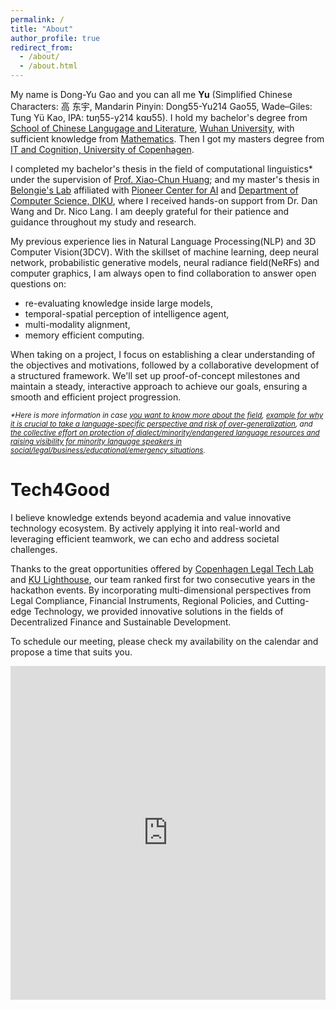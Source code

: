 ```yaml
---
permalink: /
title: "About"
author_profile: true
redirect_from: 
  - /about/
  - /about.html
---
```


My name is Dong-Yu Gao and you can all me **Yu** (Simplified Chinese Characters: 高 东宇, Mandarin Pinyin: Dong55-Yu214 Gao55, Wade–Giles: Tung Yü Kao, IPA: tʊŋ55-y214 kɑʊ55). I hold my bachelor's degree from [School of Chinese Langugage and Literature](https://chinese.whu.edu.cn/), [Wuhan University](https://en.whu.edu.cn/), with sufficient knowledge from [Mathematics](https://maths.whu.edu.cn/Englishversion/). Then I got my masters degree from [IT and Cognition,  University of Copenhagen](https://studies.ku.dk/masters/it-and-cognition/).

I completed my bachelor's thesis in the field of computational linguistics* under the supervision of [Prof. Xiao-Chun Huang](https://ling.whu.edu.cn/view/23595.html); and my master's thesis in [Belongie's Lab](https://www.belongielab.org/) affiliated with [Pioneer Center for AI](https://www.aicentre.dk/) and [Department of Computer Science, DIKU](https://di.ku.dk/english/), where I received hands-on support from Dr. Dan Wang and Dr. Nico Lang. I am deeply grateful for their patience and guidance throughout my study and research. 

My previous experience lies in Natural Language Processing(NLP) and 3D Computer Vision(3DCV). With the skillset of machine learning, deep neural network, probabilistic generative models, neural radiance field(NeRFs) and computer graphics, I am always open to find collaboration to answer open questions on:

+ re-evaluating knowledge inside large models, 
+ temporal-spatial perception of intelligence agent,
+ multi-modality alignment, 
+ memory efficient computing.  

When taking on a project, I focus on establishing a clear understanding of the objectives and motivations, followed by a collaborative development of a structured framework. We'll set up proof-of-concept milestones and maintain a steady, interactive approach to achieve our goals, ensuring a smooth and efficient project progression.

<small><em>*Here is more information in case [you want to know more about the field](https://aclweb.org/aclwiki/Frequently_asked_questions_about_Computational_Linguistics), [example for why it is crucial to take a language-specific perspective and risk of over-generalization](https://arxiv.org/pdf/1901.06079), and [the collective effort on  protection of dialect/minority/endangered language resources and raising visibility for minority language speakers in social/legal/business/educational/emergency situations](https://www.eldp.net/).</em></small>

Tech4Good
======
I believe knowledge extends beyond academia and value innovative technology ecosystem. By actively applying it into real-world and leveraging efficient teamwork, we can echo and address societal challenges.

Thanks to the great opportunities offered by [Copenhagen Legal Tech Lab](https://jura.ku.dk/legaltechlab/) and [KU Lighthouse](https://lighthouse.ku.dk/), our team ranked first for two consecutive years in the hackathon events. By incorporating multi-dimensional perspectives from Legal Compliance, Financial Instruments, Regional Policies, and Cutting-edge Technology, we provided innovative solutions in the fields of Decentralized Finance and Sustainable Development. 

<!-- With a passion for Open-source transplatform knowledge production and a commitment to Epistemic Pluralism and Global South Epistemology, I am keen to support junior students, particularly those from underprivileged backgrounds. I am actively seeking opportunities to bridge information and skill gaps and to address cultural and language barriers. My journey is one of continuous learning and collaboration, and I look forward to contributing to a more inclusive educational landscape. -->

To schedule our meeting, please check my availability on the calendar and propose a time that suits you.

<div style="position: relative; padding-bottom: 100%; padding-top: 30px; height: 0; overflow: hidden;">
  <iframe src="https://calendar.google.com/calendar/embed?src=31dcd3c50725904f983d9359e9b4a489b1c5fc46c053a8f28aee56b52a6663e2%40group.calendar.google.com&ctz=Asia%2FShanghai" style="position: absolute; top: 0; left: 0; width: 100%; height: 100%; border:0" frameborder="0" scrolling="no"></iframe>
</div>


<!-- This is the front page of a website that is powered by the [Academic Pages template](https://github.com/academicpages/academicpages.github.io) and hosted on GitHub pages. [GitHub pages](https://pages.github.com) is a free service in which websites are built and hosted from code and data stored in a GitHub repository, automatically updating when a new commit is made to the respository. This template was forked from the [Minimal Mistakes Jekyll Theme](https://mmistakes.github.io/minimal-mistakes/) created by Michael Rose, and then extended to support the kinds of content that academics have: publications, talks, teaching, a portfolio, blog posts, and a dynamically-generated CV. You can fork [this repository](https://github.com/academicpages/academicpages.github.io) right now, modify the configuration and markdown files, add your own PDFs and other content, and have your own site for free, with no ads! An older version of this template powers my own personal website at [stuartgeiger.com](http://stuartgeiger.com), which uses [this Github repository](https://github.com/staeiou/staeiou.github.io). -->


<!-- Like many other Jekyll-based GitHub Pages templates, Academic Pages makes you separate the website's content from its form. The content & metadata of your website are in structured markdown files, while various other files constitute the theme, specifying how to transform that content & metadata into HTML pages. You keep these various markdown (.md), YAML (.yml), HTML, and CSS files in a public GitHub repository. Each time you commit and push an update to the repository, the [GitHub pages](https://pages.github.com/) service creates static HTML pages based on these files, which are hosted on GitHub's servers free of charge. -->

<!-- Many of the features of dynamic content management systems (like Wordpress) can be achieved in this fashion, using a fraction of the computational resources and with far less vulnerability to hacking and DDoSing. You can also modify the theme to your heart's content without touching the content of your site. If you get to a point where you've broken something in Jekyll/HTML/CSS beyond repair, your markdown files describing your talks, publications, etc. are safe. You can rollback the changes or even delete the repository and start over -- just be sure to save the markdown files! Finally, you can also write scripts that process the structured data on the site, such as [this one](https://github.com/academicpages/academicpages.github.io/blob/master/talkmap.ipynb) that analyzes metadata in pages about talks to display [a map of every location you've given a talk](https://academicpages.github.io/talkmap.html). -->

<!-- Getting started
======
1. Register a GitHub account if you don't have one and confirm your e-mail (required!)
1. Fork [this repository](https://github.com/academicpages/academicpages.github.io) by clicking the "fork" button in the top right. 
1. Go to the repository's settings (rightmost item in the tabs that start with "Code", should be below "Unwatch"). Rename the repository "[your GitHub username].github.io", which will also be your website's URL.
1. Set site-wide configuration and create content & metadata (see below -- also see [this set of diffs](http://archive.is/3TPas) showing what files were changed to set up [an example site](https://getorg-testacct.github.io) for a user with the username "getorg-testacct")
1. Upload any files (like PDFs, .zip files, etc.) to the files/ directory. They will appear at https://[your GitHub username].github.io/files/example.pdf.  
1. Check status by going to the repository settings, in the "GitHub pages" section

Site-wide configuration
------
The main configuration file for the site is in the base directory in [_config.yml](https://github.com/academicpages/academicpages.github.io/blob/master/_config.yml), which defines the content in the sidebars and other site-wide features. You will need to replace the default variables with ones about yourself and your site's github repository. The configuration file for the top menu is in [_data/navigation.yml](https://github.com/academicpages/academicpages.github.io/blob/master/_data/navigation.yml). For example, if you don't have a portfolio or blog posts, you can remove those items from that navigation.yml file to remove them from the header. 

Create content & metadata
------
For site content, there is one markdown file for each type of content, which are stored in directories like _publications, _talks, _posts, _teaching, or _pages. For example, each talk is a markdown file in the [_talks directory](https://github.com/academicpages/academicpages.github.io/tree/master/_talks). At the top of each markdown file is structured data in YAML about the talk, which the theme will parse to do lots of cool stuff. The same structured data about a talk is used to generate the list of talks on the [Talks page](https://academicpages.github.io/talks), each [individual page](https://academicpages.github.io/talks/2012-03-01-talk-1) for specific talks, the talks section for the [CV page](https://academicpages.github.io/cv), and the [map of places you've given a talk](https://academicpages.github.io/talkmap.html) (if you run this [python file](https://github.com/academicpages/academicpages.github.io/blob/master/talkmap.py) or [Jupyter notebook](https://github.com/academicpages/academicpages.github.io/blob/master/talkmap.ipynb), which creates the HTML for the map based on the contents of the _talks directory).

**Markdown generator**

I have also created [a set of Jupyter notebooks](https://github.com/academicpages/academicpages.github.io/tree/master/markdown_generator
) that converts a CSV containing structured data about talks or presentations into individual markdown files that will be properly formatted for the Academic Pages template. The sample CSVs in that directory are the ones I used to create my own personal website at stuartgeiger.com. My usual workflow is that I keep a spreadsheet of my publications and talks, then run the code in these notebooks to generate the markdown files, then commit and push them to the GitHub repository.

How to edit your site's GitHub repository
------
Many people use a git client to create files on their local computer and then push them to GitHub's servers. If you are not familiar with git, you can directly edit these configuration and markdown files directly in the github.com interface. Navigate to a file (like [this one](https://github.com/academicpages/academicpages.github.io/blob/master/_talks/2012-03-01-talk-1.md) and click the pencil icon in the top right of the content preview (to the right of the "Raw | Blame | History" buttons). You can delete a file by clicking the trashcan icon to the right of the pencil icon. You can also create new files or upload files by navigating to a directory and clicking the "Create new file" or "Upload files" buttons. 

Example: editing a markdown file for a talk
![Editing a markdown file for a talk](/images/editing-talk.png)

For more info
------
More info about configuring Academic Pages can be found in [the guide](https://academicpages.github.io/markdown/). The [guides for the Minimal Mistakes theme](https://mmistakes.github.io/minimal-mistakes/docs/configuration/) (which this theme was forked from) might also be helpful. -->
